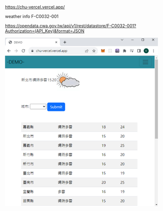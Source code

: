 https://chu-vercel.vercel.app/  
  
weather info F-C0032-001  

https://opendata.cwa.gov.tw/api/v1/rest/datastore/F-C0032-001?Authorization=(API_Key)&format=JSON


![image](https://github.com/miyachun/chu-vercel/blob/main/demo.jpg)
